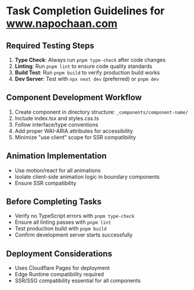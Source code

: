 # Task Completion Guidelines for www.napochaan.com

## Required Testing Steps
1. **Type Check**: Always run `pnpm type-check` after code changes
2. **Linting**: Run `pnpm lint` to ensure code quality standards
3. **Build Test**: Run `pnpm build` to verify production build works
4. **Dev Server**: Test with `npx next dev` (preferred) or `pnpm dev`

## Component Development Workflow
1. Create component in directory structure: `_components/component-name/`
2. Include index.tsx and styles.css.ts
3. Follow interface/type conventions
4. Add proper WAI-ARIA attributes for accessibility
5. Minimize "use client" scope for SSR compatibility

## Animation Implementation
- Use motion/react for all animations
- Isolate client-side animation logic in boundary components
- Ensure SSR compatibility

## Before Completing Tasks
- Verify no TypeScript errors with `pnpm type-check`
- Ensure all linting passes with `pnpm lint`
- Test production build with `pnpm build`
- Confirm development server starts successfully

## Deployment Considerations
- Uses Cloudflare Pages for deployment
- Edge Runtime compatibility required
- SSR/SSG compatibility essential for all components